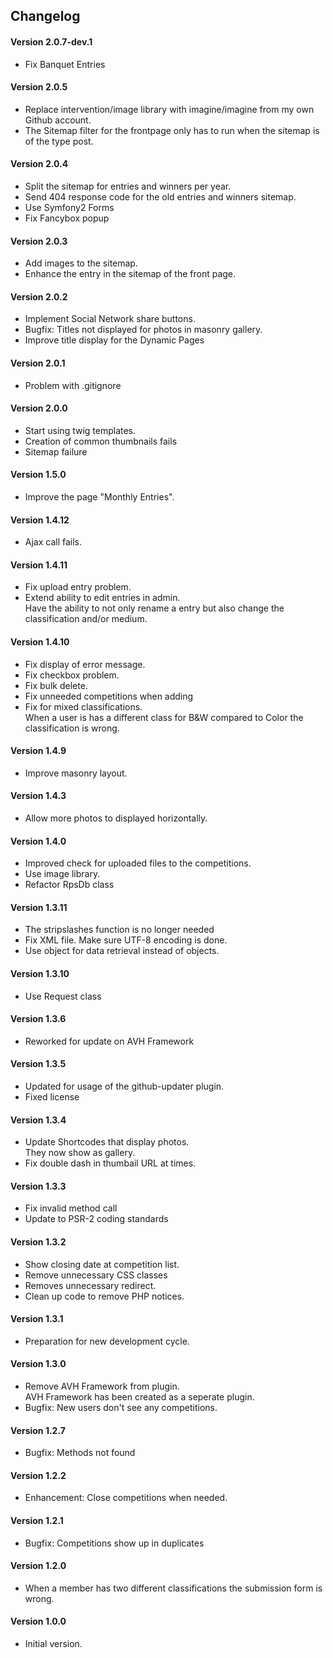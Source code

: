 ## Changelog

#### Version 2.0.7-dev.1
* Fix Banquet Entries

#### Version 2.0.5
* Replace intervention/image library with imagine/imagine from my own Github account.
* The Sitemap filter for the frontpage only has to run when the sitemap is of the type post.

#### Version 2.0.4
* Split the sitemap for entries and winners per year.
* Send 404 response code for the old entries and winners sitemap.
* Use Symfony2 Forms
* Fix Fancybox popup

#### Version 2.0.3
* Add images to the sitemap.
* Enhance the entry in the sitemap of the front page.

#### Version 2.0.2
* Implement Social Network share buttons.
* Bugfix: Titles not displayed for photos in masonry gallery.
* Improve title display for the Dynamic Pages

#### Version 2.0.1
* Problem with .gitignore

#### Version 2.0.0
* Start using twig templates.
* Creation of common thumbnails fails
* Sitemap failure

#### Version 1.5.0
* Improve the page "Monthly Entries".

#### Version 1.4.12
* Ajax call fails.

#### Version 1.4.11
* Fix upload entry problem.
* Extend ability to edit entries in admin.  
  Have the ability to not only rename a entry but also change the classification and/or medium.

#### Version 1.4.10
* Fix display of error message.
* Fix checkbox problem.
* Fix bulk delete.
* Fix unneeded competitions when adding
* Fix for mixed classifications.  
  When a user is has a different class for B&W compared to Color the classification is wrong.

#### Version 1.4.9
* Improve masonry layout.

#### Version 1.4.3
* Allow more photos to displayed horizontally.

#### Version 1.4.0
* Improved check for uploaded files to the competitions.
* Use image library.
* Refactor RpsDb class

#### Version 1.3.11
* The stripslashes function is no longer needed
* Fix XML file. Make sure UTF-8 encoding is done.
* Use object for data retrieval instead of objects.

#### Version 1.3.10
* Use Request class

#### Version 1.3.6
* Reworked for update on AVH Framework

#### Version 1.3.5
* Updated for usage of the github-updater plugin.
* Fixed license

#### Version 1.3.4
* Update Shortcodes that display photos.  
  They now show as gallery.
* Fix double dash in thumbail URL at times.

#### Version 1.3.3
* Fix invalid method call
* Update to PSR-2 coding standards

#### Version 1.3.2
* Show closing date at competition list.
* Remove unnecessary CSS classes
* Removes unnecessary redirect.
* Clean up code to remove PHP notices.

#### Version 1.3.1
* Preparation for new development cycle.

#### Version 1.3.0
* Remove AVH Framework from plugin.  
  AVH Framework has been created as a seperate plugin.
* Bugfix: New users don't see any competitions.

#### Version 1.2.7
* Bugfix: Methods not found

#### Version 1.2.2
* Enhancement: Close competitions when needed.

#### Version 1.2.1
* Bugfix: Competitions show up in duplicates

#### Version 1.2.0
* When a member has two different classifications the submission form is wrong.

#### Version 1.0.0
* Initial version.
